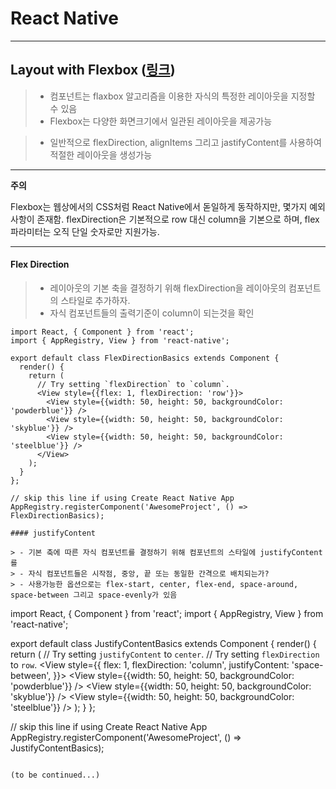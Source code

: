 React Native
============

---

Layout with Flexbox ([링크](https://facebook.github.io/react-native/docs/flexbox.html))
------------------------------------------------------------------------

> - 컴포넌트는 flaxbox 알고리즘을 이용한 자식의 특정한 레이아웃을 지정할 수 있음 
> - Flexbox는 다양한 화면크기에서 일관된 레이아웃을 제공가능 

> - 일반적으로 flexDirection, alignItems 그리고 jastifyContent를 사용하여 적절한 레이아웃을 생성가능 

---
**주의**

  Flexbox는 웹상에서의 CSS처럼 React Native에서 돋일하게 동작하지만, 몇가지 예외사항이 존재함. flexDirection은 기본적으로 row 대신 column을 기본으로 하며, flex 파라미터는 오직 단일 숫자로만 지원가능.

---


#### Flex Direction

> - 레이아웃의 기본 축을 결정하기 위해 flexDirection을 레이아웃의 컴포넌트의 스타일로 추가하자.
> - 자식 컴포넌트들의 출력기준이 column이 되는것을 확인 

~~~
import React, { Component } from 'react';
import { AppRegistry, View } from 'react-native';

export default class FlexDirectionBasics extends Component {
  render() {
    return (
      // Try setting `flexDirection` to `column`.
      <View style={{flex: 1, flexDirection: 'row'}}>
        <View style={{width: 50, height: 50, backgroundColor: 'powderblue'}} />
        <View style={{width: 50, height: 50, backgroundColor: 'skyblue'}} />
        <View style={{width: 50, height: 50, backgroundColor: 'steelblue'}} />
      </View>
    );
  }
};

// skip this line if using Create React Native App
AppRegistry.registerComponent('AwesomeProject', () => FlexDirectionBasics);

#### justifyContent

> - 기본 축에 따른 자식 컴포넌트를 결정하기 위해 컴포넌트의 스타일에 justifyContent를  
> - 자식 컴포넌트들은 시작점, 중앙, 끝 또는 동일한 간격으로 배치되는가?
> - 사용가능한 옵션으로는 flex-start, center, flex-end, space-around, space-between 그리고 space-evenly가 있음

~~~
import React, { Component } from 'react';
import { AppRegistry, View } from 'react-native';

export default class JustifyContentBasics extends Component {
  render() {
    return (
      // Try setting `justifyContent` to `center`.
      // Try setting `flexDirection` to `row`.
      <View style={{
        flex: 1,
        flexDirection: 'column',
        justifyContent: 'space-between',
      }}>
        <View style={{width: 50, height: 50, backgroundColor: 'powderblue'}} />
        <View style={{width: 50, height: 50, backgroundColor: 'skyblue'}} />
        <View style={{width: 50, height: 50, backgroundColor: 'steelblue'}} />
      </View>
    );
  }
};

// skip this line if using Create React Native App
AppRegistry.registerComponent('AwesomeProject', () => JustifyContentBasics);
~~~

(to be continued...)
